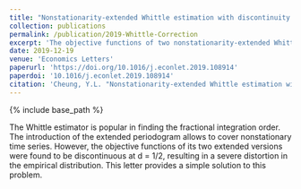 ```yaml
---
title: "Nonstationarity-extended Whittle estimation with discontinuity: A correction"
collection: publications
permalink: /publication/2019-Whittle-Correction
excerpt: 'The objective functions of two nonstationarity-extended Whittle estimators are found to be discontinuous. This letter provides a simple solution to the problem.'
date: 2019-12-19
venue: 'Economics Letters'
paperurl: 'https://doi.org/10.1016/j.econlet.2019.108914'
paperdoi: '10.1016/j.econlet.2019.108914'
citation: 'Cheung, Y.L. "Nonstationarity-extended Whittle estimation with discontinuity: A correction" <i>Economics Letters</i>, accepted.'
---
```

{% include base_path %}

The Whittle estimator is popular in finding the fractional integration order. The introduction of the extended periodogram allows to cover nonstationary time series. However, the objective functions of its two extended versions were found to be discontinuous at d = 1/2, resulting in a severe distortion in the empirical distribution. This letter provides a simple solution to this problem.
